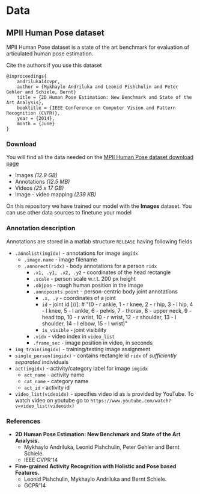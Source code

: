 # Data

## MPII Human Pose dataset

MPII Human Pose dataset is a state of the art benchmark for evaluation of articulated human pose estimation.

Cite the authors if you use this dataset

```citation
@inproceedings{
    andriluka14cvpr,
    author = {Mykhaylo Andriluka and Leonid Pishchulin and Peter Gehler and Schiele, Bernt}
    title = {2D Human Pose Estimation: New Benchmark and State of the Art Analysis},
    booktitle = {IEEE Conference on Computer Vision and Pattern Recognition (CVPR)},
    year = {2014},
    month = {June}
}
```

### Download

You will find all the data needed on the [MPII Human Pose dataset download page](http://human-pose.mpi-inf.mpg.de/#download)

- Images *(12.9 GB)*
- Annotations *(12.5 MB)*
- Videos *(25 x 17 GB)*
- Image - video mapping *(239 KB)*

On this repository we have trained our model with the **Images** dataset. You can use other data sources to finetune your model

### Annotation description

Annotations are stored in a matlab structure `RELEASE` having following fields

- `.annolist(imgidx)` - annotations for image `imgidx`
  - `.image.name` - image filename
  - `.annorect(ridx)` - body annotations for a person `ridx`
    - `.x1, .y1, .x2, .y2` - coordinates of the head rectangle
    - `.scale` - person scale w.r.t. 200 px height
    - `.objpos` - rough human position in the image
    - `.annopoints.point` - person-centric body joint annotations
      - `.x, .y` - coordinates of a joint
      - `id` - joint id [//]: # "(0 - r ankle, 1 - r knee, 2 - r hip, 3 - l hip, 4 - l knee, 5 - l ankle, 6 - pelvis, 7 - thorax, 8 - upper neck, 9 - head top, 10 - r wrist, 10 - r wrist, 12 - r shoulder, 13 - l shoulder, 14 - l elbow, 15 - l wrist)"
      - `is_visible` - joint visibility
    - `.vidx` - video index in `video_list`
    - `.frame_sec` - image position in video, in seconds
- `img_train(imgidx)` - training/testing image assignment
- `single_person(imgidx)` - contains rectangle id `ridx` of *sufficiently separated* individuals
- `act(imgidx)` - activity/category label for image `imgidx`
  - `act_name` - activity name
  - `cat_name` - category name
  - `act_id` - activity id
- `video_list(videoidx)` - specifies video id as is provided by YouTube. To watch video on youtube go to `https://www.youtube.com/watch?v=video_list(videoidx)`

### References

- **2D Human Pose Estimation: New Benchmark and State of the Art Analysis.**
  - Mykhaylo Andriluka, Leonid Pishchulin, Peter Gehler and Bernt Schiele.
  - IEEE CVPR'14
- **Fine-grained Activity Recognition with Holistic and Pose based Features.**
  - Leonid Pishchulin, Mykhaylo Andriluka and Bernt Schiele.
  - GCPR'14
